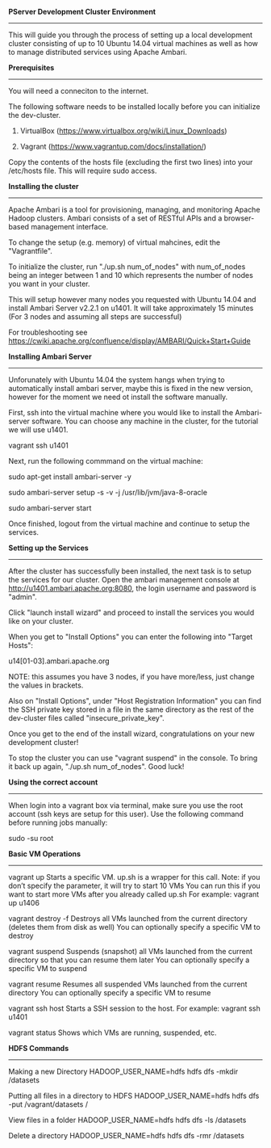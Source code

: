 
**PServer Development Cluster Environment**
***************************************

This will guide you through the process of setting up a local development cluster consisting of up to 10 Ubuntu 14.04 virtual machines as well as how to manage distributed services using Apache Ambari.


**Prerequisites**
*************

You will need a conneciton to the internet.

The following software needs to be installed locally before you can initialize the dev-cluster.

 1. VirtualBox (https://www.virtualbox.org/wiki/Linux_Downloads)

 2. Vagrant (https://www.vagrantup.com/docs/installation/)

Copy the contents of the hosts file (excluding the first two lines) into your /etc/hosts file. This will require sudo access.


**Installing the cluster** 
**********************

Apache Ambari is a tool for provisioning, managing, and monitoring Apache Hadoop clusters. Ambari consists of a set of RESTful APIs and a browser-based management interface. 

To change the setup (e.g. memory) of virtual mahcines, edit the "Vagrantfile".

To initialize the cluster, run "./up.sh num_of_nodes" with num_of_nodes being an integer between 1 and 10 which represents the number of nodes you want in your cluster.

This will setup however many nodes you requested with Ubuntu 14.04 and install Ambari Server v2.2.1 on u1401. It will take approximately 15 minutes (For 3 nodes and assuming all steps are successful)

For troubleshooting see https://cwiki.apache.org/confluence/display/AMBARI/Quick+Start+Guide

**Installing Ambari Server**
************************

Unforunately with Ubuntu 14.04 the system hangs when trying to automatically install ambari server, maybe this is fixed in the new version, however for the moment we need ot install the software manually. 

First, ssh into the virtual machine where you would like to install the Ambari-server software. You can choose any machine in the cluster, for the tutorial we will use u1401.

vagrant ssh u1401

Next, run the following commmand on the virtual machine:

sudo apt-get install ambari-server -y

sudo ambari-server setup -s -v -j /usr/lib/jvm/java-8-oracle

sudo ambari-server start

Once finished, logout from the virtual machine and continue to setup the services.

**Setting up the Services**
***********************

After the cluster has successfully been installed, the next task is to setup the services for our cluster. Open the ambari management console at http://u1401.ambari.apache.org:8080, the login username and password is "admin".

Click "launch install wizard" and proceed to install the services you would like on your cluster. 

When you get to "Install Options" you can enter the following into "Target Hosts":

u14[01-03].ambari.apache.org

NOTE: this assumes you have 3 nodes, if you have more/less, just change the values in brackets.

Also on "Install Options", under "Host Registration Information" you can find the SSH private key stored in a file in the same directory as the rest of the dev-cluster files called "insecure_private_key".

Once you get to the end of the install wizard, congratulations on your new development cluster!

To stop the cluster you can use "vagrant suspend" in the console. To bring it back up again, "./up.sh num_of_nodes". Good luck!


**Using the correct account**
*******************

When login into a vagrant box via terminal, make sure you use the root account (ssh keys are setup for this user). Use the following command before running jobs manually:

sudo -su root

**Basic VM Operations**
*******************

vagrant up <vm name>
Starts a specific VM. up.sh is a wrapper for this call.
Note: if you don’t specify the <vm name> parameter, it will try to start 10 VMs 
You can run this if you want to start more VMs after you already called up.sh
For example: vagrant up u1406

vagrant destroy -f
Destroys all VMs launched from the current directory (deletes them from disk as well)
You can optionally specify a specific VM to destroy

vagrant suspend
Suspends (snapshot) all VMs launched from the current directory so that you can resume them later
You can optionally specify a specific VM to suspend

vagrant resume
Resumes all suspended VMs launched from the current directory
You can optionally specify a specific VM to resume

vagrant ssh host
Starts a SSH session to the host. For example: vagrant ssh u1401

vagrant status
Shows which VMs are running, suspended, etc.


**HDFS Commands**
*************

Making a new Directory
HADOOP_USER_NAME=hdfs hdfs dfs -mkdir /datasets

Putting all files in a directory to HDFS
HADOOP_USER_NAME=hdfs hdfs dfs -put /vagrant/datasets /

View files in a folder
HADOOP_USER_NAME=hdfs hdfs dfs -ls /datasets

Delete a directory
HADOOP_USER_NAME=hdfs hdfs dfs -rmr /datasets

